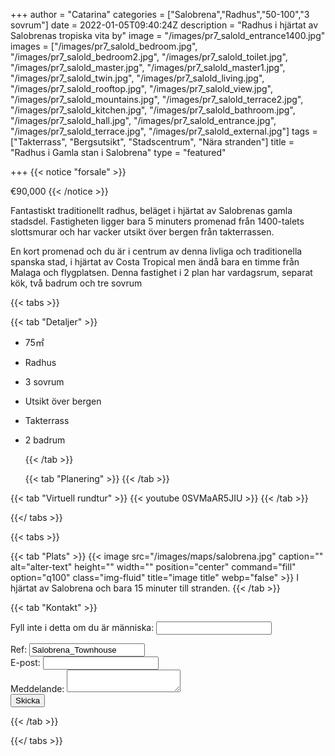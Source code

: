 +++
author = "Catarina"
categories = ["Salobrena","Radhus","50-100","3 sovrum"]
date = 2022-01-05T09:40:24Z
description = "Radhus i hjärtat av Salobrenas tropiska vita by"
image = "/images/pr7_salold_entrance1400.jpg"
images = ["/images/pr7_salold_bedroom.jpg", "/images/pr7_salold_bedroom2.jpg", "/images/pr7_salold_toilet.jpg", "/images/pr7_salold_master.jpg", "/images/pr7_salold_master1.jpg", "/images/pr7_salold_twin.jpg", "/images/pr7_salold_living.jpg", "/images/pr7_salold_rooftop.jpg", "/images/pr7_salold_view.jpg", "/images/pr7_salold_mountains.jpg", "/images/pr7_salold_terrace2.jpg", "/images/pr7_salold_kitchen.jpg", "/images/pr7_salold_bathroom.jpg", "/images/pr7_salold_hall.jpg", "/images/pr7_salold_entrance.jpg", "/images/pr7_salold_terrace.jpg", "/images/pr7_salold_external.jpg"]
tags = ["Takterrass", "Bergsutsikt", "Stadscentrum", "Nära stranden"]
title = "Radhus i Gamla stan i Salobrena"
type = "featured"

+++
{{< notice "forsale" >}}

€90,000 {{< /notice >}} 

Fantastiskt traditionellt radhus, beläget i hjärtat av Salobrenas gamla stadsdel. Fastigheten ligger bara 5 minuters promenad från 1400-talets slottsmurar och har vacker utsikt över bergen från takterrassen.

En kort promenad och du är i centrum av denna livliga och traditionella spanska stad, i hjärtat av Costa Tropical men ändå bara en timme från Malaga och flygplatsen. Denna fastighet i 2 plan har vardagsrum, separat kök, två badrum och tre sovrum

{{< tabs >}}

{{< tab "Detaljer" >}}

* 75&#x33A1;
* Radhus
* 3 sovrum
* Utsikt över bergen
* Takterrass
* 2 badrum

  {{< /tab >}}

  {{< tab "Planering" >}}  {{< /tab >}}

{{< tab "Virtuell rundtur" >}} {{< youtube 0SVMaAR5JIU >}} {{< /tab >}}

{{</ tabs >}}

{{< tabs >}}

{{< tab "Plats" >}}
{{< image src="/images/maps/salobrena.jpg" caption="" alt="alter-text" height="" width="" position="center" command="fill" option="q100" class="img-fluid" title="image title" webp="false" >}}
I hjärtat av Salobrena och bara 15 minuter till stranden. {{< /tab >}}

{{< tab "Kontakt" >}} <form name="propertyContact" method="POST" netlify-honeypot="bot-field" data-netlify="true">
<div class="form-group">
<p class="d-none"><label>Fyll inte i detta om du är människa: <input name="bot-field" /></label></p>
</div>
<div class="form-group">
<label>Ref: <input name="property-ref" class="form-control" value="Salobrena_Townhouse" readonly/></label>
</div>
<div class="form-group">
<label>E-post: <input type="text" class="form-control" name="email" /></label>
</div>
<div class="form-group">
<label>Meddelande: </label> <textarea name="message" class="form-control"></textarea>
</div>
<button type="submit" class="btn btn-primary">Skicka</button>
</form> {{< /tab >}}

{{</ tabs >}}